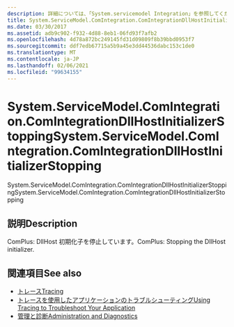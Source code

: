 ```yaml
---
description: 詳細については、「System.servicemodel Integration」を参照してください。
title: System.ServiceModel.ComIntegration.ComIntegrationDllHostInitializerStopping
ms.date: 03/30/2017
ms.assetid: adb9c902-f932-4d88-8eb1-06fd93f7afb2
ms.openlocfilehash: 4d78a872bc249145fd31d09809f8b39bbd0953f7
ms.sourcegitcommit: ddf7edb67715a5b9a45e3dd44536dabc153c1de0
ms.translationtype: MT
ms.contentlocale: ja-JP
ms.lasthandoff: 02/06/2021
ms.locfileid: "99634155"
---
```

# <a name="systemservicemodelcomintegrationcomintegrationdllhostinitializerstopping"></a><span data-ttu-id="bdbb5-103">System.ServiceModel.ComIntegration.ComIntegrationDllHostInitializerStopping</span><span class="sxs-lookup"><span data-stu-id="bdbb5-103">System.ServiceModel.ComIntegration.ComIntegrationDllHostInitializerStopping</span></span>

<span data-ttu-id="bdbb5-104">System.ServiceModel.ComIntegration.ComIntegrationDllHostInitializerStopping</span><span class="sxs-lookup"><span data-stu-id="bdbb5-104">System.ServiceModel.ComIntegration.ComIntegrationDllHostInitializerStopping</span></span>  
  
## <a name="description"></a><span data-ttu-id="bdbb5-105">説明</span><span class="sxs-lookup"><span data-stu-id="bdbb5-105">Description</span></span>  

 <span data-ttu-id="bdbb5-106">ComPlus: DllHost 初期化子を停止しています。</span><span class="sxs-lookup"><span data-stu-id="bdbb5-106">ComPlus: Stopping the DllHost initializer.</span></span>  
  
## <a name="see-also"></a><span data-ttu-id="bdbb5-107">関連項目</span><span class="sxs-lookup"><span data-stu-id="bdbb5-107">See also</span></span>

- [<span data-ttu-id="bdbb5-108">トレース</span><span class="sxs-lookup"><span data-stu-id="bdbb5-108">Tracing</span></span>](index.md)
- [<span data-ttu-id="bdbb5-109">トレースを使用したアプリケーションのトラブルシューティング</span><span class="sxs-lookup"><span data-stu-id="bdbb5-109">Using Tracing to Troubleshoot Your Application</span></span>](using-tracing-to-troubleshoot-your-application.md)
- [<span data-ttu-id="bdbb5-110">管理と診断</span><span class="sxs-lookup"><span data-stu-id="bdbb5-110">Administration and Diagnostics</span></span>](../index.md)
